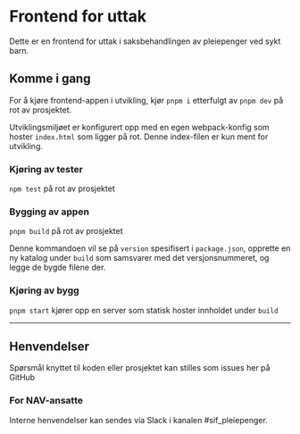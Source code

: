 # Frontend for uttak

Dette er en frontend for uttak i saksbehandlingen av pleiepenger ved sykt barn.

## Komme i gang

For å kjøre frontend-appen i utvikling, kjør `pnpm i` etterfulgt av `pnpm dev` på rot av prosjektet.

Utviklingsmiljøet er konfigurert opp med en egen webpack-konfig som hoster `index.html` som ligger på rot.
Denne index-filen er kun ment for utvikling.

### Kjøring av tester

`npm test` på rot av prosjektet

### Bygging av appen

`pnpm build` på rot av prosjektet

Denne kommandoen vil se på `version` spesifisert i `package.json`, opprette en ny katalog under `build`
som samsvarer med det versjonsnummeret, og legge de bygde filene der.

### Kjøring av bygg

`pnpm start` kjører opp en server som statisk hoster innholdet under `build`

---

## Henvendelser

Spørsmål knyttet til koden eller prosjektet kan stilles som issues her på GitHub

### For NAV-ansatte

Interne henvendelser kan sendes via Slack i kanalen #sif_pleiepenger.
